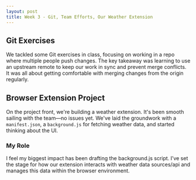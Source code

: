 ```yaml
---
layout: post
title: Week 3 - Git, Team Efforts, Our Weather Extension
---
```


## Git Exercises

We tackled some Git exercises in class, focusing on working in a repo where multiple people push changes. The key takeaway was learning to use an upstream remote to keep our work in sync and prevent merge conflicts. It was all about getting comfortable with merging changes from the origin regularly.

## Browser Extension Project

On the project front, we're building a weather extension. It's been smooth sailing with the team—no issues yet. We've laid the groundwork with a `manifest.json`, a `background.js` for fetching weather data, and started thinking about the UI.

### My Role

I feel my biggest impact has been drafting the background.js script. I’ve set the stage for how our extension interacts with weather data sources/api and manages this data within the browser environment.




